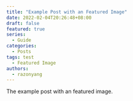 ```yaml
---
title: "Example Post with an Featured Image"
date: 2022-02-04T20:26:48+08:00
draft: false
featured: true
series:
  - Guide
categories:
  - Posts
tags: test
  - Featured Image
authors:
  - razonyang
---
```


The example post with an featured image.

<!--more-->
